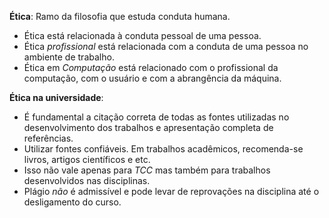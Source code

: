
**Ética**: Ramo da filosofia que estuda conduta humana.
- Ética está relacionada à conduta pessoal de uma pessoa.
- Ética *profissional* está relacionada com a conduta de uma pessoa no ambiente de trabalho.
- Ética em *Computação* está relacionado com o profissional da computação, com o usuário e com a abrangência da máquina.


**Ética na universidade**: 
- É fundamental a citação correta de todas as fontes utilizadas no desenvolvimento dos trabalhos e apresentação completa de referências.
- Utilizar fontes confiáveis. Em trabalhos acadêmicos, recomenda-se livros, artigos científicos e etc.
- Isso não vale apenas para *TCC* mas também para trabalhos desenvolvidos nas disciplinas.
- Plágio *não* é admissível e pode levar de reprovações na disciplina até o desligamento do curso.

